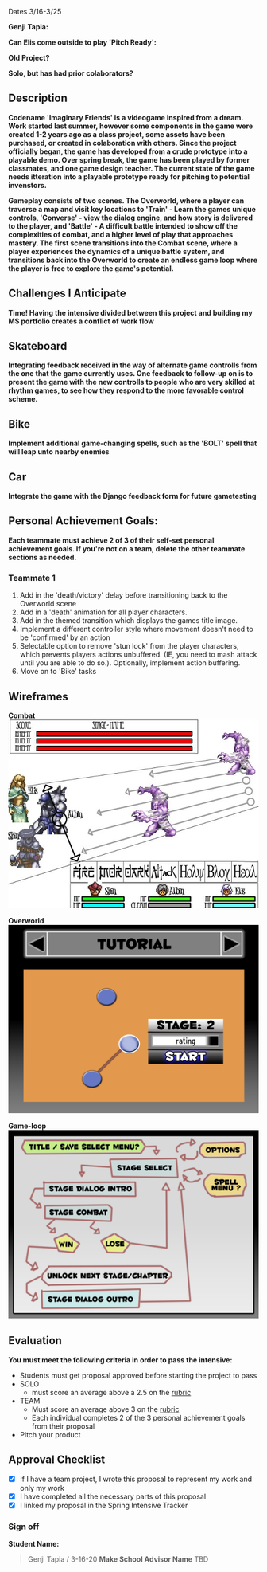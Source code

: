 Dates 3/16-3/25

**Genji Tapia:** 


**Can Elis come outside to play 'Pitch Ready':** 


**Old Project?**


**Solo, but has had prior colaborators?**


## Description

**Codename 'Imaginary Friends' is a videogame inspired from a dream. Work started last summer, however some components in the game were created 1-2 years ago as a class project, some assets have been purchased, or created in colaboration with others. Since the project officially began, the game has developed from a crude prototype into a playable demo. Over spring break, the game has been played by former classmates, and one game design teacher. The current state of the game needs itteration into a playable prototype ready for pitching to potential invenstors.**

**Gameplay consists of two scenes. The Overworld, where a player can traverse a map and visit key locations to 'Train' - Learn the games unique controls, 'Converse' - view the dialog engine, and how story is delivered to the player, and 'Battle' - A difficult battle intended to show off the complexities of combat, and a higher level of play that approaches mastery. The first scene transitions into the Combat scene, where a player experiences the dynamics of a unique battle system, and transitions back into the Overworld to create an endless game loop where the player is free to explore the game's potential.**

## Challenges I Anticipate

**Time! Having the intensive divided between this project and building my MS portfolio creates a conflict of work flow**

## Skateboard

**Integrating feedback received in the way of alternate game controlls from the one that the game currently uses. One feedback to follow-up on is to present the game with the new controlls to people who are very skilled at rhythm games, to see how they respond to the more favorable control scheme.**

## Bike
**Implement additional game-changing spells, such as the 'BOLT' spell that will leap unto nearby enemies**

## Car
**Integrate the game with the Django feedback form for future gametesting** 

## Personal Achievement Goals:

**Each teammate must achieve 2 of 3 of their self-set personal achievement goals. If you're not on a team, delete the other teammate sections as needed.**

### Teammate 1

1. Add in the 'death/victory' delay before transitioning back to the Overworld scene
2. Add in a 'death' animation for all player characters.
3. Add in the themed transition which displays the games title image.
4. Implement a different controller style where movement doesn't need to be 'confirmed' by an action
5. Selectable option to remove 'stun lock' from the player characters, which prevents players actions unbuffered. (IE, you need to mash attack until you are able to do so.). Optionally, implement action buffering.
6. Move on to 'Bike' tasks

## Wireframes
**Combat**
![Wireframe-Combat](https://github.com/Genji-MS/Elis-ProductPitch/blob/master/img/Elis-WireFrame1.jpg)

**Overworld**
![Wireframe-Overworld](https://github.com/Genji-MS/Elis-ProductPitch/blob/master/img/Elis-Wireframe2.png)

**Game-loop**
![Wireframe-GameLoop](https://github.com/Genji-MS/Elis-ProductPitch/blob/master/img/Elis-Wireframe3.png)


## Evaluation

**You must meet the following criteria in order to pass the intensive:**

- Students must get proposal approved before starting the project to pass
- SOLO 
    - must score an average above a 2.5 on the [rubric]
- TEAM 
    - Must score an average above 3 on the [rubric]
    - Each individual completes 2 of the 3 personal achievement goals from their proposal
- Pitch your product

[rubric]:https://docs.google.com/document/d/1IOQDmohLBEBT-hyr-2vgw1mbZUNsq3fHxVfH0oRmVt0/edit


## Approval Checklist
- [X] If I have a team project, I wrote this proposal to represent my work and only my work
- [X] I have completed all the necessary parts of this proposal
- [X] I linked my proposal in the Spring Intensive Tracker

### Sign off

**Student Name:**
> Genji Tapia / 3-16-20
**Make School Advisor Name**
> TBD